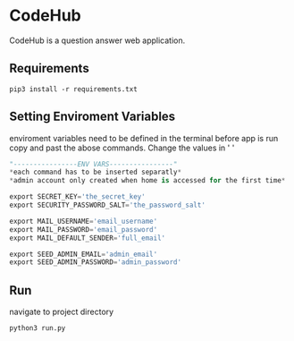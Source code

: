 # CodeHub

CodeHub is a question answer web application.

## Requirements
```Run
pip3 install -r requirements.txt
```

## Setting Enviroment Variables
enviroment variables need to be defined in the terminal before app is run
copy and past the abose commands. Change the values in ' '

```python
"----------------ENV VARS----------------"
*each command has to be inserted separatly*
*admin account only created when home is accessed for the first time*

export SECRET_KEY='the_secret_key'
export SECURITY_PASSWORD_SALT='the_password_salt'

export MAIL_USERNAME='email_username'
export MAIL_PASSWORD='email_password'
export MAIL_DEFAULT_SENDER='full_email'

export SEED_ADMIN_EMAIL='admin_email' 
export SEED_ADMIN_PASSWORD='admin_password' 
```

## Run
navigate to project directory 
```Run
python3 run.py
```